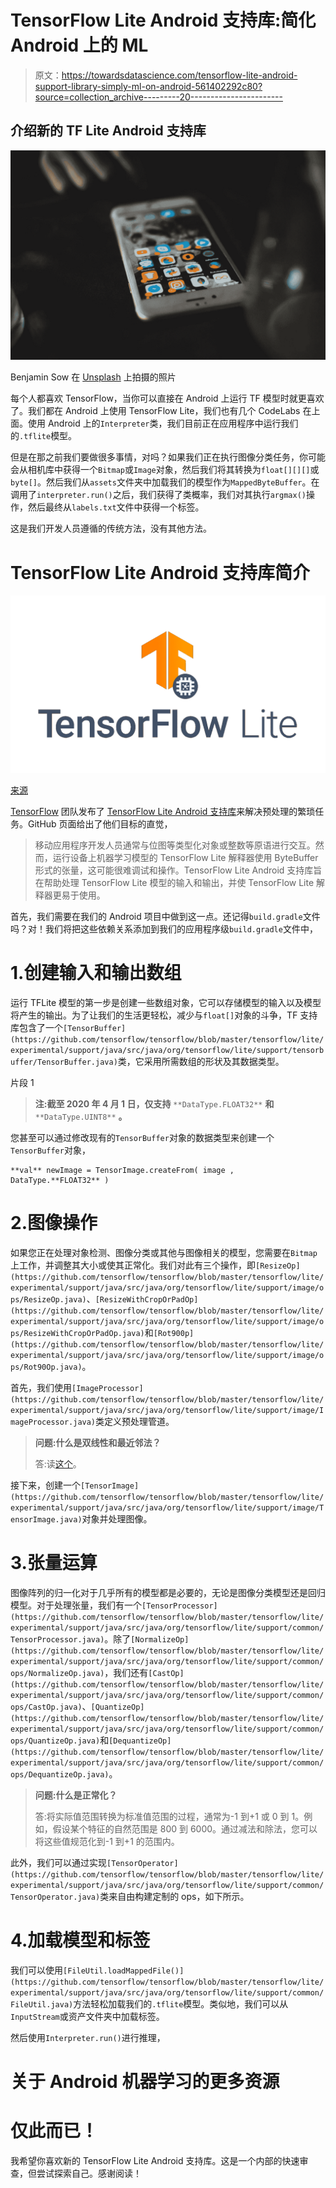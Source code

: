 # TensorFlow Lite Android 支持库:简化 Android 上的 ML

> 原文：<https://towardsdatascience.com/tensorflow-lite-android-support-library-simply-ml-on-android-561402292c80?source=collection_archive---------20----------------------->

## 介绍新的 TF Lite Android 支持库

![](img/8bf15cb3d6eb7e525eb6d2d195facdc2.png)

Benjamin Sow 在 [Unsplash](https://unsplash.com?utm_source=medium&utm_medium=referral) 上拍摄的照片

每个人都喜欢 TensorFlow，当你可以直接在 Android 上运行 TF 模型时就更喜欢了。我们都在 Android 上使用 TensorFlow Lite，我们也有几个 CodeLabs 在上面。使用 Android 上的`Interpreter`类，我们目前正在应用程序中运行我们的`.tflite`模型。

但是在那之前我们要做很多事情，对吗？如果我们正在执行图像分类任务，你可能会从相机库中获得一个`Bitmap`或`Image`对象，然后我们将其转换为`float[][][]`或`byte[]`。然后我们从`assets`文件夹中加载我们的模型作为`MappedByteBuffer`。在调用了`interpreter.run()`之后，我们获得了类概率，我们对其执行`argmax()`操作，然后最终从`labels.txt`文件中获得一个标签。

这是我们开发人员遵循的传统方法，没有其他方法。

# TensorFlow Lite Android 支持库简介

![](img/093446a654a9125bc68382081d7a8d9f.png)

[来源](https://www.tensorflow.org/lite)

[TensorFlow](https://www.tensorflow.org/) 团队发布了 [TensorFlow Lite Android 支持库](https://github.com/tensorflow/tensorflow/tree/master/tensorflow/lite/experimental/support/java)来解决预处理的繁琐任务。GitHub 页面给出了他们目标的直觉，

> 移动应用程序开发人员通常与位图等类型化对象或整数等原语进行交互。然而，运行设备上机器学习模型的 TensorFlow Lite 解释器使用 ByteBuffer 形式的张量，这可能很难调试和操作。TensorFlow Lite Android 支持库旨在帮助处理 TensorFlow Lite 模型的输入和输出，并使 TensorFlow Lite 解释器更易于使用。

首先，我们需要在我们的 Android 项目中做到这一点。还记得`build.gradle`文件吗？对！我们将把这些依赖关系添加到我们的应用程序级`build.gradle`文件中，

# 1.创建输入和输出数组

运行 TFLite 模型的第一步是创建一些数组对象，它可以存储模型的输入以及模型将产生的输出。为了让我们的生活更轻松，减少与`float[]`对象的斗争，TF 支持库包含了一个`[TensorBuffer](https://github.com/tensorflow/tensorflow/blob/master/tensorflow/lite/experimental/support/java/src/java/org/tensorflow/lite/support/tensorbuffer/TensorBuffer.java)`类，它采用所需数组的形状及其数据类型。

片段 1

> **注:截至 2020 年 4 月 1 日，仅支持** `**DataType.FLOAT32**` **和** `**DataType.UINT8**` **。**

您甚至可以通过修改现有的`TensorBuffer`对象的数据类型来创建一个`TensorBuffer`对象，

```
**val** newImage = TensorImage.createFrom( image , DataType.**FLOAT32** )
```

# 2.图像操作

如果您正在处理对象检测、图像分类或其他与图像相关的模型，您需要在`Bitmap`上工作，并调整其大小或使其正常化。我们对此有三个操作，即`[ResizeOp](https://github.com/tensorflow/tensorflow/blob/master/tensorflow/lite/experimental/support/java/src/java/org/tensorflow/lite/support/image/ops/ResizeOp.java)`、`[ResizeWithCropOrPadOp](https://github.com/tensorflow/tensorflow/blob/master/tensorflow/lite/experimental/support/java/src/java/org/tensorflow/lite/support/image/ops/ResizeWithCropOrPadOp.java)`和`[Rot900p](https://github.com/tensorflow/tensorflow/blob/master/tensorflow/lite/experimental/support/java/src/java/org/tensorflow/lite/support/image/ops/Rot90Op.java)`。

首先，我们使用`[ImageProcessor](https://github.com/tensorflow/tensorflow/blob/master/tensorflow/lite/experimental/support/java/src/java/org/tensorflow/lite/support/image/ImageProcessor.java)`类定义预处理管道。

> **问题:什么是双线性和最近邻法？**
> 
> 答:读[这个](https://support.esri.com/en/technical-article/000005606)。

接下来，创建一个`[TensorImage](https://github.com/tensorflow/tensorflow/blob/master/tensorflow/lite/experimental/support/java/src/java/org/tensorflow/lite/support/image/TensorImage.java)`对象并处理图像。

# 3.张量运算

图像阵列的归一化对于几乎所有的模型都是必要的，无论是图像分类模型还是回归模型。对于处理张量，我们有一个`[TensorProcessor](https://github.com/tensorflow/tensorflow/blob/master/tensorflow/lite/experimental/support/java/src/java/org/tensorflow/lite/support/common/TensorProcessor.java)`。除了`[NormalizeOp](https://github.com/tensorflow/tensorflow/blob/master/tensorflow/lite/experimental/support/java/src/java/org/tensorflow/lite/support/common/ops/NormalizeOp.java)`，我们还有`[CastOp](https://github.com/tensorflow/tensorflow/blob/master/tensorflow/lite/experimental/support/java/src/java/org/tensorflow/lite/support/common/ops/CastOp.java)`、`[QuantizeOp](https://github.com/tensorflow/tensorflow/blob/master/tensorflow/lite/experimental/support/java/src/java/org/tensorflow/lite/support/common/ops/QuantizeOp.java)`和`[DequantizeOp](https://github.com/tensorflow/tensorflow/blob/master/tensorflow/lite/experimental/support/java/src/java/org/tensorflow/lite/support/common/ops/DequantizeOp.java)`。

> **问题:什么是正常化？**
> 
> 答:将实际值范围转换为标准值范围的过程，通常为-1 到+1 或 0 到 1。例如，假设某个特征的自然范围是 800 到 6000。通过减法和除法，您可以将这些值规范化到-1 到+1 的范围内。

此外，我们可以通过实现`[TensorOperator](https://github.com/tensorflow/tensorflow/blob/master/tensorflow/lite/experimental/support/java/src/java/org/tensorflow/lite/support/common/TensorOperator.java)`类来自由构建定制的 ops，如下所示。

# 4.加载模型和标签

我们可以使用`[FileUtil.loadMappedFile()](https://github.com/tensorflow/tensorflow/blob/master/tensorflow/lite/experimental/support/java/src/java/org/tensorflow/lite/support/common/FileUtil.java)`方法轻松加载我们的`.tflite`模型。类似地，我们可以从`InputStream`或资产文件夹中加载标签。

然后使用`Interpreter.run()`进行推理，

# 关于 Android 机器学习的更多资源

# 仅此而已！

我希望你喜欢新的 TensorFlow Lite Android 支持库。这是一个内部的快速审查，但尝试探索自己。感谢阅读！